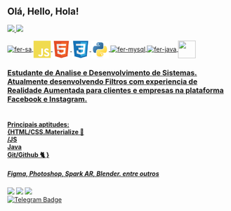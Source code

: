 ## Olá, Hello, Hola! 
 <div>
  <a href="https://github.com/fernandademelo">
  <img height="180em" src="https://github-readme-stats.vercel.app/api?username=fernandademelo&show_icons=true&theme=omni&include_all_commits=true&count_private=true"/>
  <img height="180em" src="https://github-readme-stats.vercel.app/api/top-langs/?username=fernandademelo&layout=compact&langs_count=7&theme=omni"/>
</div>

<div style="display: inline_block"><br>
  <img align="center" alt="fer-sa" height="50" width="50" src="https://res.cloudinary.com/startup-grind/image/upload/c_fill,dpr_2.0,f_auto,g_center,h_1080,q_100,w_1080/v1/gcs/platform-data-developercircles/events/SparkAR_Symbol_01_FullColor_tJyWosi.png">
  <img align="center" alt="fer-Js" height="40" width="40" src="https://raw.githubusercontent.com/devicons/devicon/master/icons/javascript/javascript-plain.svg">
  <img align="center" alt="fer-HTML" height="40" width="40" src="https://raw.githubusercontent.com/devicons/devicon/master/icons/html5/html5-original.svg">
  <img align="center" alt="fer-CSS" height="40" width="40" src="https://raw.githubusercontent.com/devicons/devicon/master/icons/css3/css3-original.svg">
  <img align="center" alt="fer-Python" height="40" width="40" src="https://raw.githubusercontent.com/devicons/devicon/master/icons/python/python-original.svg">
  <img align="center" alt="fer-mysql" height="40" width="40" src="https://cdn.cdnlogo.com/logos/m/10/mysql.svg">
  <img align="center" alt="fer-java" height="40" width="40" src="https://cdn.jsdelivr.net/gh/devicons/devicon/icons/java/java-original.svg">
  <img align="center" width="40" height="40" src="https://cdn.jsdelivr.net/gh/devicons/devicon/icons/figma/figma-original.svg">

 
 
   </div>
   <div>
 <H3> Estudante de Analise e Desenvolvimento de Sistemas.
<br>Atualmente desenvolvendo Filtros com experiencia de Realidade Aumentada para clientes e empresas na plataforma Facebook e Instagram.
<br><br>
<h4>Principais aptitudes:
<br>{HTML/CSS.Materialize 🌸 
 <br>/JS
<br>Java
<br>Git/Github 🐈 }
<br><h5>Figma, Photoshop, Spark AR, Blender. entre outros
</div>

   <div> 

  <a href="https://instagram.com/ferzinia" target="_blank"><img src="https://img.shields.io/badge/-Instagram-%23E4405F?style=for-the-badge&logo=instagram&logoColor=white" target="_blank"></a>
    <a href="https://www.linkedin.com/in/fernandamelosilva" target="_blank"><img src="https://img.shields.io/badge/-LinkedIn-%230077B5?style=for-the-badge&logo=linkedin&logoColor=white" target="_blank"></a> 
  <a href = "mailto:fernandademelo91@gmail.com"><img src="https://img.shields.io/badge/-Gmail-%23333?style=for-the-badge&logo=gmail&logoColor=white" target="_blank"></a>
  <br> 
    [![Telegram Badge](https://img.shields.io/badge/-Telegram-1ca0f1?style=flat-square&labelColor=1ca0f1&logo=telegram&logoColor=white&link=https://t.me/ferzinia)](https://t.me/ferzinia)
   

  

